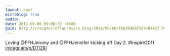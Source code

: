 ```yaml
---
layout: post
microblog: true
audio: 
date: 2011-05-06 09:09:37 -0500
guid: http://craigmcclellan.micro.blog/2011/05/06/t66504897289404417.html
---
```

Loving @FFHJeromy and @FFHJennifer kicking off Day 2. #Inspire2011 [instagr.am/p/D7I2R/](http://instagr.am/p/D7I2R/)
